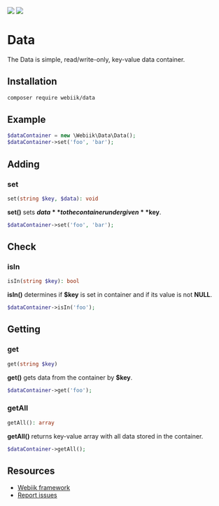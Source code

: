 <p align="left">
<img src="https://img.shields.io/packagist/l/webiik/webiik.svg"/>
<img src="https://img.shields.io/badge/dependencies-0-brightgreen.svg"/>
</p>

Data
====
The Data is simple, read/write-only, key-value data container.

Installation
------------
```bash
composer require webiik/data
```

Example
-------
```php
$dataContainer = new \Webiik\Data\Data();
$dataContainer->set('foo', 'bar');
```

Adding
------
### set
```php
set(string $key, $data): void
```
**set()** sets **$data** to the container under given **$key**.
```php
$dataContainer->set('foo', 'bar');
```

Check
-----
### isIn
```php
isIn(string $key): bool
```
**isIn()** determines if **$key** is set in container and if its value is not **NULL**. 
```php
$dataContainer->isIn('foo');
```

Getting
-------
### get
```php
get(string $key)
```
**get()** gets data from the container by **$key**.
```php
$dataContainer->get('foo');
```

### getAll
```php
getAll(): array
```
**getAll()** returns key-value array with all data stored in the container.
```php
$dataContainer->getAll();
```

Resources
---------
* [Webiik framework][1]
* [Report issues][2]

[1]: https://github.com/webiik/webiik
[2]: https://github.com/webiik/webiik/issues
